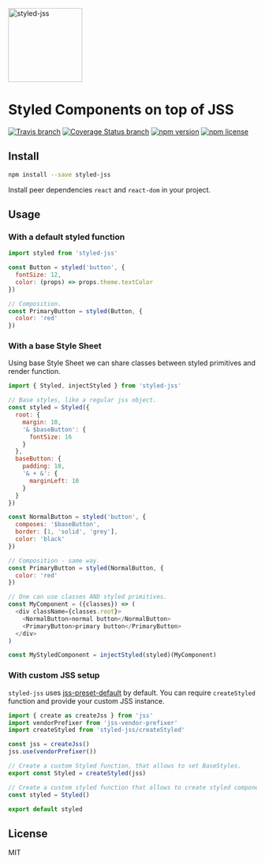 <a href="https://github.com/cssinjs/styled-jss">
  <img alt="styled-jss" src="https://github.com/cssinjs/logo/blob/master/styled-jss-logo.png?raw=true" height="150px" />
</a>

# Styled Components on top of JSS

[![Travis branch](https://img.shields.io/travis/cssinjs/styled-jss/master.svg?style=flat)](https://travis-ci.org/cssinjs/styled-jss)
[![Coverage Status branch](https://img.shields.io/coveralls/cssinjs/styled-jss/master.svg?style=flat)](https://img.shields.io/coveralls/cssinjs/styled-jss/master.svg?branch=master)
[![npm version](https://img.shields.io/npm/v/styled-jss.svg?style=flat)](https://www.npmjs.com/package/styled-jss)
[![npm license](https://img.shields.io/npm/l/styled-jss.svg?style=flat)](https://www.npmjs.com/package/styled-jss)

## Install

```sh
npm install --save styled-jss
```

Install peer dependencies `react` and `react-dom` in your project.


## Usage

### With a default styled function

```js
import styled from 'styled-jss'

const Button = styled('button', {
  fontSize: 12,
  color: (props) => props.theme.textColor
})

// Composition.
const PrimaryButton = styled(Button, {
  color: 'red'
})
```

### With a base Style Sheet

Using base Style Sheet we can share classes between styled primitives and render function.

```js
import { Styled, injectStyled } from 'styled-jss'

// Base styles, like a regular jss object.
const styled = Styled({
  root: {
    margin: 10,
    '& $baseButton': {
      fontSize: 16
    }
  },
  baseButton: {
    padding: 10,
    '& + &': {
      marginLeft: 10
    }
  }
})

const NormalButton = styled('button', {
  composes: '$baseButton',
  border: [1, 'solid', 'grey'],
  color: 'black'
})

// Composition - same way.
const PrimaryButton = styled(NormalButton, {
  color: 'red'
})

// One can use classes AND styled primitives.
const MyComponent = ({classes}) => (
  <div className={classes.root}>
    <NormalButton>normal button</NormalButton>
    <PrimaryButton>primary button</PrimaryButton>
  </div>
)

const MyStyledComponent = injectStyled(styled)(MyComponent)
```

### With custom JSS setup

`styled-jss` uses [jss-preset-default](https://github.com/cssinjs/jss-preset-default) by default. You can require `createStyled` function and provide your custom JSS instance.

```js
import { create as createJss } from 'jss'
import vendorPrefixer from 'jss-vendor-prefixer'
import createStyled from 'styled-jss/createStyled'

const jss = createJss()
jss.use(vendorPrefixer())

// Create a custom Styled function, that allows to set BaseStyles.
export const Styled = createStyled(jss)

// Create a custom styled function that allows to create styled components.
const styled = Styled()

export default styled
```

## License

MIT
